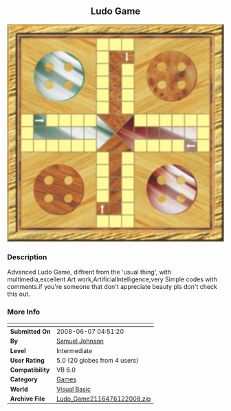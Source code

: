 ﻿<div align="center">

## Ludo Game

<img src="PIC20086122136204093.jpg">
</div>

### Description

Advanced Ludo Game, diffrent from the 'usual thing', with multimedia,excellent Art work,ArtificialIntelligence,very Simple codes with comments.if you're someone that don't appreciate beauty pls don't check this out.
 
### More Info
 


<span>             |<span>
---                |---
**Submitted On**   |2008-06-07 04:51:20
**By**             |[Samuel Johnson](https://github.com/Planet-Source-Code/PSCIndex/blob/master/ByAuthor/samuel-johnson.md)
**Level**          |Intermediate
**User Rating**    |5.0 (20 globes from 4 users)
**Compatibility**  |VB 6\.0
**Category**       |[Games](https://github.com/Planet-Source-Code/PSCIndex/blob/master/ByCategory/games__1-38.md)
**World**          |[Visual Basic](https://github.com/Planet-Source-Code/PSCIndex/blob/master/ByWorld/visual-basic.md)
**Archive File**   |[Ludo\_Game2116476122008\.zip](https://github.com/Planet-Source-Code/samuel-johnson-ludo-game__1-70690/archive/master.zip)








